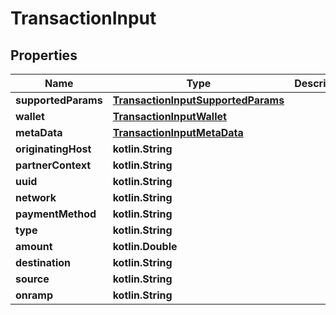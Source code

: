 
# TransactionInput

## Properties
Name | Type | Description | Notes
------------ | ------------- | ------------- | -------------
**supportedParams** | [**TransactionInputSupportedParams**](TransactionInputSupportedParams.md) |  | 
**wallet** | [**TransactionInputWallet**](TransactionInputWallet.md) |  | 
**metaData** | [**TransactionInputMetaData**](TransactionInputMetaData.md) |  | 
**originatingHost** | **kotlin.String** |  | 
**partnerContext** | **kotlin.String** |  | 
**uuid** | **kotlin.String** |  | 
**network** | **kotlin.String** |  | 
**paymentMethod** | **kotlin.String** |  | 
**type** | **kotlin.String** |  | 
**amount** | **kotlin.Double** |  | 
**destination** | **kotlin.String** |  | 
**source** | **kotlin.String** |  | 
**onramp** | **kotlin.String** |  | 



